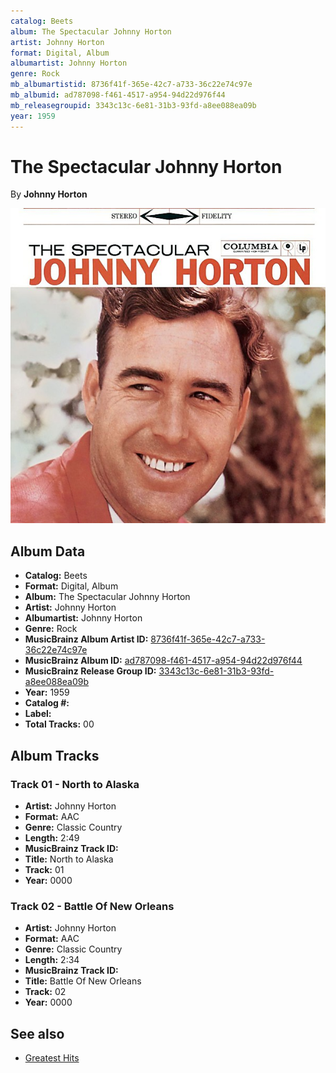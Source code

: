 ```yaml
---
catalog: Beets
album: The Spectacular Johnny Horton
artist: Johnny Horton
format: Digital, Album
albumartist: Johnny Horton
genre: Rock
mb_albumartistid: 8736f41f-365e-42c7-a733-36c22e74c97e
mb_albumid: ad787098-f461-4517-a954-94d22d976f44
mb_releasegroupid: 3343c13c-6e81-31b3-93fd-a8ee088ea09b
year: 1959
---
```


# The Spectacular Johnny Horton

By **Johnny Horton**

![](../../assets/beetscovers/Johnny_Horton-The_Spectacular_Johnny_Horton.jpg)

## Album Data

- **Catalog:** Beets
- **Format:** Digital, Album
- **Album:** The Spectacular Johnny Horton
- **Artist:** Johnny Horton
- **Albumartist:** Johnny Horton
- **Genre:** Rock
- **MusicBrainz Album Artist ID:** [8736f41f-365e-42c7-a733-36c22e74c97e](https://musicbrainz.org/artist/8736f41f-365e-42c7-a733-36c22e74c97e)
- **MusicBrainz Album ID:** [ad787098-f461-4517-a954-94d22d976f44](https://musicbrainz.org/release/ad787098-f461-4517-a954-94d22d976f44)
- **MusicBrainz Release Group ID:** [3343c13c-6e81-31b3-93fd-a8ee088ea09b](https://musicbrainz.org/release-group/3343c13c-6e81-31b3-93fd-a8ee088ea09b)
- **Year:** 1959
- **Catalog #:** 
- **Label:** 
- **Total Tracks:** 00

## Album Tracks

### Track 01 - North to Alaska

- **Artist:** Johnny Horton
- **Format:** AAC
- **Genre:** Classic Country
- **Length:** 2:49
- **MusicBrainz Track ID:** [](https://musicbrainz.org/recording/)
- **Title:** North to Alaska
- **Track:** 01
- **Year:** 0000

### Track 02 - Battle Of New Orleans

- **Artist:** Johnny Horton
- **Format:** AAC
- **Genre:** Classic Country
- **Length:** 2:34
- **MusicBrainz Track ID:** [](https://musicbrainz.org/recording/)
- **Title:** Battle Of New Orleans
- **Track:** 02
- **Year:** 0000


## See also

- [Greatest Hits](Greatest_Hits.md)
